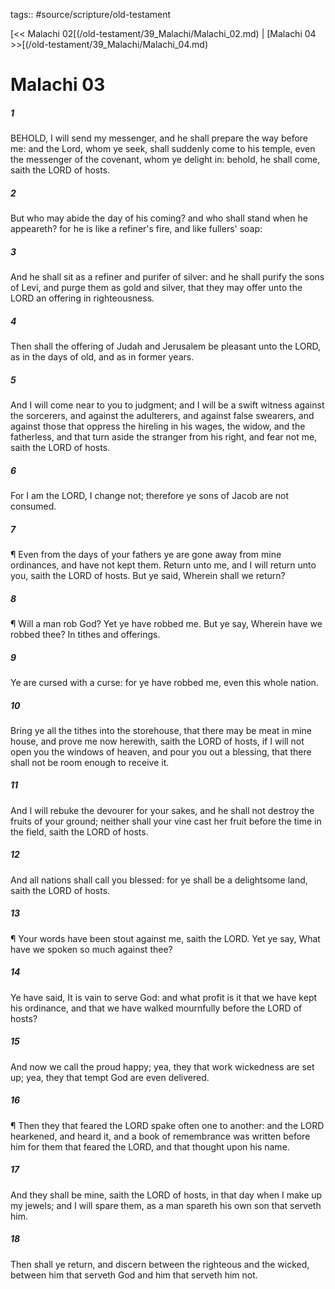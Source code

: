 tags:: #source/scripture/old-testament

[<< Malachi 02[(/old-testament/39_Malachi/Malachi_02.md) | [Malachi 04 >>[(/old-testament/39_Malachi/Malachi_04.md)

# Malachi 03

##### 1

BEHOLD, I will send my messenger, and he shall prepare the way before me: and the Lord, whom ye seek, shall suddenly come to his temple, even the messenger of the covenant, whom ye delight in: behold, he shall come, saith the LORD of hosts.

##### 2

But who may abide the day of his coming? and who shall stand when he appeareth? for he is like a refiner's fire, and like fullers' soap:

##### 3

And he shall sit as a refiner and purifer of silver: and he shall purify the sons of Levi, and purge them as gold and silver, that they may offer unto the LORD an offering in righteousness.

##### 4

Then shall the offering of Judah and Jerusalem be pleasant unto the LORD, as in the days of old, and as in former years.

##### 5

And I will come near to you to judgment; and I will be a swift witness against the sorcerers, and against the adulterers, and against false swearers, and against those that oppress the hireling in his wages, the widow, and the fatherless, and that turn aside the stranger from his right, and fear not me, saith the LORD of hosts.

##### 6

For I am the LORD, I change not; therefore ye sons of Jacob are not consumed.

##### 7

¶ Even from the days of your fathers ye are gone away from mine ordinances, and have not kept them. Return unto me, and I will return unto you, saith the LORD of hosts. But ye said, Wherein shall we return?

##### 8

¶ Will a man rob God? Yet ye have robbed me. But ye say, Wherein have we robbed thee? In tithes and offerings.

##### 9

Ye are cursed with a curse: for ye have robbed me, even this whole nation.

##### 10

Bring ye all the tithes into the storehouse, that there may be meat in mine house, and prove me now herewith, saith the LORD of hosts, if I will not open you the windows of heaven, and pour you out a blessing, that there shall not be room enough to receive it.

##### 11

And I will rebuke the devourer for your sakes, and he shall not destroy the fruits of your ground; neither shall your vine cast her fruit before the time in the field, saith the LORD of hosts.

##### 12

And all nations shall call you blessed: for ye shall be a delightsome land, saith the LORD of hosts.

##### 13

¶ Your words have been stout against me, saith the LORD. Yet ye say, What have we spoken so much against thee?

##### 14

Ye have said, It is vain to serve God: and what profit is it that we have kept his ordinance, and that we have walked mournfully before the LORD of hosts?

##### 15

And now we call the proud happy; yea, they that work wickedness are set up; yea, they that tempt God are even delivered.

##### 16

¶ Then they that feared the LORD spake often one to another: and the LORD hearkened, and heard it, and a book of remembrance was written before him for them that feared the LORD, and that thought upon his name.

##### 17

And they shall be mine, saith the LORD of hosts, in that day when I make up my jewels; and I will spare them, as a man spareth his own son that serveth him.

##### 18

Then shall ye return, and discern between the righteous and the wicked, between him that serveth God and him that serveth him not.
